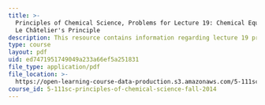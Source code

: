 ```yaml
---
title: >-
  Principles of Chemical Science, Problems for Lecture 19: Chemical Equilibrium:
  Le Châtelier's Principle
description: This resource contains information regarding lecture 19 problem.
type: course
layout: pdf
uid: ed7471951749049a233a66ef5a251831
file_type: application/pdf
file_location: >-
  https://open-learning-course-data-production.s3.amazonaws.com/5-111sc-principles-of-chemical-science-fall-2014/ed7471951749049a233a66ef5a251831_MIT5_111F14_Lec19Prob.pdf
course_id: 5-111sc-principles-of-chemical-science-fall-2014
---
```

